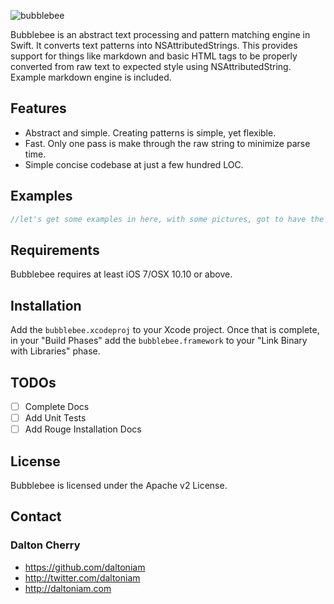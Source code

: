 ![bubblebee](http://idigitalcitizen.files.wordpress.com/2009/07/1920x1200-bumblebee88.jpg)


Bubblebee is an abstract text processing and pattern matching engine in Swift. It converts text patterns into NSAttributedStrings. This provides support for things like markdown and basic HTML tags to be properly converted from raw text to expected style using NSAttributedString. Example markdown engine is included. 

## Features

- Abstract and simple. Creating patterns is simple, yet flexible.
- Fast. Only one pass is make through the raw string to minimize parse time.
- Simple concise codebase at just a few hundred LOC.

## Examples

```swift
//let's get some examples in here, with some pictures, got to have the pics.
```

## Requirements

Bubblebee requires at least iOS 7/OSX 10.10 or above.

## Installation

Add the `bubblebee.xcodeproj` to your Xcode project. Once that is complete, in your "Build Phases" add the `bubblebee.framework` to your "Link Binary with Libraries" phase.

## TODOs

- [ ] Complete Docs
- [ ] Add Unit Tests
- [ ] Add Rouge Installation Docs

## License

Bubblebee is licensed under the Apache v2 License.

## Contact

### Dalton Cherry
* https://github.com/daltoniam
* http://twitter.com/daltoniam
* http://daltoniam.com

